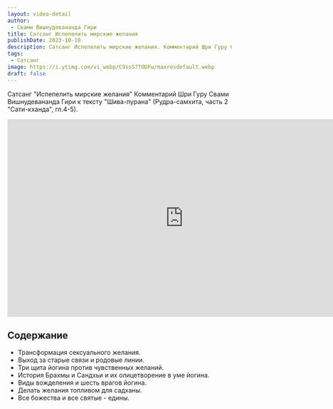 ```yaml
---
layout: video-detail
author:
 - Свами Вишнудевананда Гири
title: Сатсанг Испепелить мирские желания
publishDate: 2023-10-10
description: Сатсанг Испепелить мирские желания. Комментарий Шри Гуру Свами Вишнудевананда Гири к тексту "Шива-пурана" (Рудра-самхита, часть 2 "Сати-кханда", гл.4-5).
tags: 
 - Сатсанг
image: https://i.ytimg.com/vi_webp/C9ssS7TODFw/maxresdefault.webp
draft: false
---
```


 Сатсанг "Испепелить мирские желания"
Комментарий Шри Гуру Свами Вишнудевананда Гири к тексту "Шива-пурана" (Рудра-самхита, часть 2 "Сати-кханда", гл.4-5).

<iframe width="790" height="444" src="https://www.youtube.com/embed/C9ssS7TODFw" frameborder="0" allowfullscreen=""></iframe> 

## Содержание

- Трансформация сексуального желания. 
- Выход за старые связи и родовые линии.
- Три щита йогина против чувственных желаний.
- История Брахмы и Сандхьи и их олицетворение в уме йогина.
- Виды вожделения и шесть врагов йогина.
- Делать желания топливом для садханы.
- Все божества и все святые - едины.

